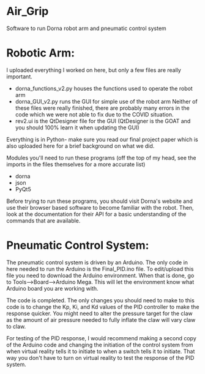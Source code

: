 # Air_Grip
Software to run Dorna robot arm and pneumatic control system

# Robotic Arm:
I uploaded everything I worked on here, but only a few files are really important.
- dorna_functions_v2.py houses the functions used to operate the robot arm
- dorna_GUI_v2.py runs the GUI for simple use of the robot arm
      Neither of these files were really finished, there are probably many errors in the code which we were not able to fix due to the COVID situation.
- rev2.ui is the QtDesigner file for the GUI (QtDesigner is the GOAT and you should 100% learn it when updating the GUI)


Everything is in Python- make sure you read our final project paper which is also uploaded here for a brief background on what we did.


Modules you'll need to run these programs (off the top of my head, see the imports in the files themselves for a more accurate list)
- dorna
- json
- PyQt5


Before trying to run these programs, you should visit Dorna's website and use their browser based software to become familiar with the robot. Then, look at the documentation for their API for a basic understanding of the commands that are available. 

# Pneumatic Control System:
The pneumatic control system is driven by an Arduino. The only code in here needed to run the Arduino is the Final_PID.ino file. To edit/upload this file you need to download the Arduino environment. When that is done, go to Tools-->Board-->Arduino Mega. This will let the environment know what Arduino board you are working with. 

The code is completed. The only changes you should need to make to this code is to change the Kp, Ki, and Kd values of the PID controller to make the response quicker. You might need to alter the pressure target for the claw as the amount of air pressure needed to fully inflate the claw will vary claw to claw.

For testing of the PID response, I would recommend making a second copy of the Arduino code and changing the initiation of the control system from when virtual reality tells it to initiate to when a switch tells it to initiate. That way you don't have to turn on virtual reality to test the response of the PID system.
